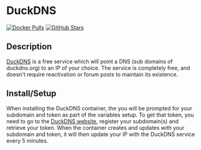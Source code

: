 # DuckDNS

[![Docker Pulls](https://img.shields.io/docker/pulls/linuxserver/duckdns?style=flat-square&color=607D8B&label=docker%20pulls&logo=docker)](https://hub.docker.com/r/linuxserver/duckdns)
[![GitHub Stars](https://img.shields.io/github/stars/linuxserver/docker-duckdns?style=flat-square&color=607D8B&label=github%20stars&logo=github)](https://github.com/linuxserver/docker-duckdns)

## Description

[DuckDNS](https://www.duckdns.org/) is a free service which will point a DNS (sub domains of duckdns.org) to an IP of your choice. The service is completely free, and doesn't require reactivation or forum posts to maintain its existence.

## Install/Setup

When installing the DuckDNS container, the you will be prompted for your subdomain and token as part of the variables setup. To get that token, you need to go to the [DuckDNS website](https://www.duckdns.org/), register your subdomain(s) and retrieve your token. When the container creates and updates with your subdomain and token, it will then update your IP with the DuckDNS service every 5 minutes.
